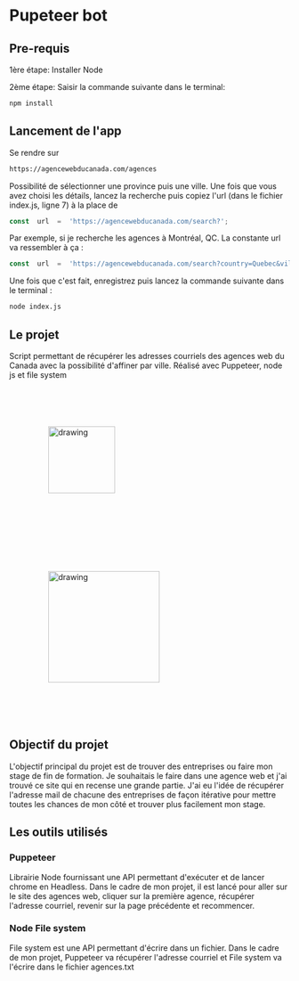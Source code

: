 # Pupeteer bot
## Pre-requis
1ère étape:
Installer Node

2ème étape: 
Saisir la commande suivante dans le terminal:
```bash
npm install
```
## Lancement de l'app
Se rendre sur 
 ```bash
 https://agencewebducanada.com/agences
```
 Possibilité de sélectionner une province puis une ville. Une fois que vous avez choisi les détails, lancez la recherche puis copiez l'url (dans le fichier index.js, ligne 7) à la place de 
 ```javascript
const  url  =  'https://agencewebducanada.com/search?';
```
Par exemple, si je recherche les agences à Montréal, QC. La constante url va ressembler à ça :

 ```javascript
const  url  =  'https://agencewebducanada.com/search?country=Quebec&ville=Montr%C3%A9al';
```

Une fois que c'est fait,  enregistrez puis lancez la commande suivante dans le terminal :

```bash
node index.js
```
## Le projet

Script permettant de récupérer les adresses courriels des agences web du Canada avec la possibilité d'affiner par ville.
Réalisé avec Puppeteer, node js et file system

<img src="https://developers.google.com/web/tools/images/puppeteer.png" alt="drawing" width="120" style="margin:70px"/>   
<img src="https://sdtimes.com/wp-content/uploads/2021/10/1_COvz0L3FUapYYbsQHHZ90g.png" alt="drawing" width="200" style="margin:70px"/>

## Objectif du projet
L'objectif principal du projet est de trouver des entreprises ou faire mon stage de fin de formation. Je souhaitais le faire dans une agence web et j'ai trouvé ce site qui en recense une grande partie. J'ai eu l'idée de récupérer l'adresse mail de chacune des entreprises de façon itérative pour mettre toutes les chances de mon côté et trouver plus facilement mon stage.


## Les outils utilisés

### Puppeteer
Librairie Node fournissant une API permettant d'exécuter et de lancer chrome en Headless. Dans le cadre de mon projet, il est lancé pour aller sur le site des agences web, cliquer sur la première agence, récupérer l'adresse courriel, revenir sur la page précédente et recommencer.  

### Node File system
File system est une API permettant d'écrire dans un fichier. Dans le cadre de mon projet, Puppeteer va récupérer l'adresse courriel et File system va l'écrire dans le fichier agences.txt